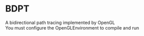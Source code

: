 # BDPT
A bidirectional path tracing implemented by OpenGL  
You must configure the OpenGLEnvironment to compile and run
